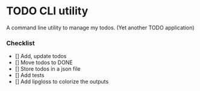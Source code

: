 # TODO CLI utility

A command line utility to manage my todos. (Yet another TODO application)

### Checklist

- [] Add, update todos
- [] Move todos to DONE
- [] Store todos in a json file
- [] Add tests
- [] Add lipgloss to colorize the outputs
